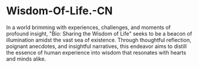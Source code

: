# Wisdom-Of-Life.-CN

In a world brimming with experiences, challenges, and moments of profound insight, "Bio: Sharing the Wisdom of Life" seeks to be a beacon of illumination amidst the vast sea of existence. Through thoughtful reflection, poignant anecdotes, and insightful narratives, this endeavor aims to distill the essence of human experience into wisdom that resonates with hearts and minds alike.
